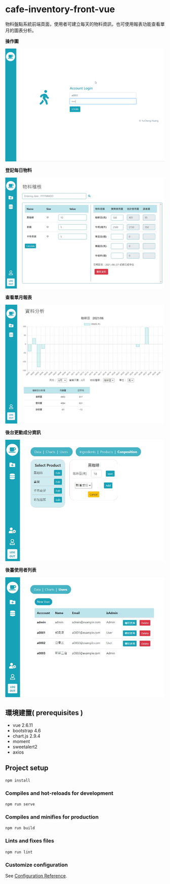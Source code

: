 # cafe-inventory-front-vue
物料盤點系統前端頁面，使用者可建立每天的物料資訊，也可使用報表功能查看單月的圖表分析。

**操作圖**

![](pics/cafe-inventory-front-end.gif)

**登記每日物料**

![](pics/records.jpg)

**查看單月報表**

![](pics/charts.jpg)

**後台更動成分資訊**

![](pics/compositions.jpg)

**後臺使用者列表**

![](pics/adminUsers.jpg)




## 環境建置( prerequisites )

- vue 2.6.11
- bootstrap 4.6
- chart.js 2.9.4
- moment
- sweetalert2
- axios


## Project setup
```
npm install
```

### Compiles and hot-reloads for development
```
npm run serve
```

### Compiles and minifies for production
```
npm run build
```

### Lints and fixes files
```
npm run lint
```

### Customize configuration
See [Configuration Reference](https://cli.vuejs.org/config/).
